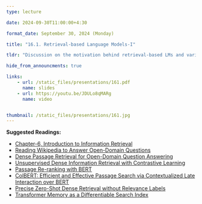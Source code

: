 ```yaml
---
type: lecture

date: 2024-09-30T11:00:00+4:30

format_date: September 30, 2024 (Monday)

title: "16.1. Retrieval-based Language Models-I"

tldr: "Discussion on the motivation behind retrieval-based LMs and various retrieval methods &ndash; sparse and dense retrieval, cross-encoder reranking, differentiable search index, table-of-contents aware search."

hide_from_announcments: true

links: 
    - url: /static_files/presentations/161.pdf
      name: slides
    - url: https://youtu.be/JDULo8qMARg
      name: video


thumbnail: /static_files/presentations/161.jpg
---
```

<!-- Other additional contents using markdown -->
**Suggested Readings:**
- [Chapter-6, Introduction to Information Retrieval](https://nlp.stanford.edu/IR-book/pdf/irbookonlinereading.pdf)
- [Reading Wikipedia to Answer Open-Domain Questions](https://arxiv.org/pdf/1704.00051)
- [Dense Passage Retrieval for Open-Domain Question Answering](https://aclanthology.org/2020.emnlp-main.550.pdf)
- [Unsupervised Dense Information Retrieval with Contrastive Learning](https://arxiv.org/pdf/2112.09118)
- [Passage Re-ranking with BERT](https://arxiv.org/pdf/1901.04085)
- [ColBERT: Efficient and Effective Passage Search via Contextualized Late Interaction over BERT](https://arxiv.org/pdf/2004.12832)
- [Precise Zero-Shot Dense Retrieval without Relevance Labels](https://arxiv.org/pdf/2212.10496)
- [Transformer Memory as a Differentiable Search Index](https://arxiv.org/pdf/2202.06991)
